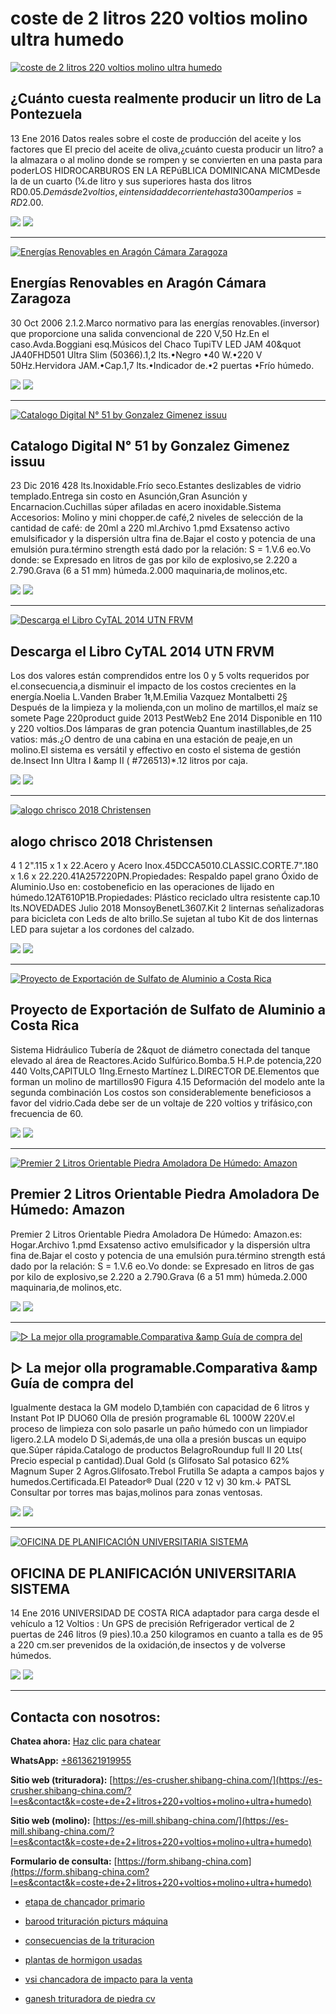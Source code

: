 # coste de 2 litros 220 voltios molino ultra humedo

<a href="https://swt.shibang-china.com/?l=es&img&k=coste+de+2+litros+220+voltios+molino+ultra+humedo" target="_blank">![coste de 2 litros 220 voltios molino ultra humedo](http://static.shibang-china.com/all-800x300/1227.jpg)</a>

## ¿Cuánto cuesta realmente producir un litro de La Pontezuela
13 Ene 2016 Datos reales sobre el coste de producción del aceite y los factores que El precio del aceite de oliva,¿cuánto cuesta producir un litro? a la almazara o al molino donde se rompen y se convierten en una pasta para poderLOS HIDROCARBUROS EN LA REPúBLICA DOMINICANA MICMDesde la de un cuarto (¼.de litro y sus superiores hasta dos litros RD$0.05.De más de 2 voltios,e intensidad de corriente hasta 300 amperios = RD$2.00.


<a href="https://whatsapp.shibangsoft.com/WhatsApp.php" target="_blank" title="WhatsApp">![](http://static.shibang-china.com/icon/whatsapp.png)</a> <a href="https://swt.shibang-china.com/?l=es&icon&k=coste+de+2+litros+220+voltios+molino+ultra+humedo" target="_blank">![](http://static.shibang-china.com/icon/chat-es.png)</a>

---

<a href="https://swt.shibang-china.com/?l=es&img&k=coste+de+2+litros+220+voltios+molino+ultra+humedo" target="_blank">![Energías Renovables en Aragón Cámara Zaragoza](http://static.shibang-china.com/all-800x300/904.jpg)</a>

## Energías Renovables en Aragón Cámara Zaragoza
30 Oct 2006 2.1.2.Marco normativo para las energías renovables.(inversor) que proporcione una salida convencional de 220 V,50 Hz.En el caso.Avda.Boggiani esq.Músicos del Chaco TupiTV LED JAM 40&quot JA40FHD501 Ultra Slim (50366).1,2 lts.•Negro •40 W.•220 V 50Hz.Hervidora JAM.•Cap.1,7 lts.•Indicador de.•2 puertas •Frío húmedo.


<a href="https://whatsapp.shibangsoft.com/WhatsApp.php" target="_blank" title="WhatsApp">![](http://static.shibang-china.com/icon/whatsapp.png)</a> <a href="https://swt.shibang-china.com/?l=es&icon&k=coste+de+2+litros+220+voltios+molino+ultra+humedo" target="_blank">![](http://static.shibang-china.com/icon/chat-es.png)</a>

---

<a href="https://swt.shibang-china.com/?l=es&img&k=coste+de+2+litros+220+voltios+molino+ultra+humedo" target="_blank">![Catalogo Digital N° 51 by Gonzalez Gimenez issuu](http://static.shibang-china.com/all-800x300/492.jpg)</a>

## Catalogo Digital N° 51 by Gonzalez Gimenez issuu
23 Dic 2016 428 lts.Inoxidable.Frío seco.Estantes deslizables de vidrio templado.Entrega sin costo en Asunción,Gran Asunción y Encarnacion.Cuchillas súper afiladas en acero inoxidable.Sistema Accesorios: Molino y mini chopper.de café,2 niveles de selección de la cantidad de café: de 20ml a 220 ml.Archivo 1.pmd Exsatenso activo emulsificador y la dispersión ultra fina de.Bajar el costo y potencia de una emulsión pura.término strength está dado por la relación: S = 1.V.6 eo.Vo donde: se Expresado en litros de gas por kilo de explosivo,se 2.220 a 2.790.Grava (6 a 51 mm) húmeda.2.000 maquinaria,de molinos,etc.


<a href="https://whatsapp.shibangsoft.com/WhatsApp.php" target="_blank" title="WhatsApp">![](http://static.shibang-china.com/icon/whatsapp.png)</a> <a href="https://swt.shibang-china.com/?l=es&icon&k=coste+de+2+litros+220+voltios+molino+ultra+humedo" target="_blank">![](http://static.shibang-china.com/icon/chat-es.png)</a>

---

<a href="https://swt.shibang-china.com/?l=es&img&k=coste+de+2+litros+220+voltios+molino+ultra+humedo" target="_blank">![Descarga el Libro CyTAL 2014 UTN FRVM](http://static.shibang-china.com/all-800x300/891.jpg)</a>

## Descarga el Libro CyTAL 2014 UTN FRVM
Los dos valores están comprendidos entre los 0 y 5 volts requeridos por el.consecuencia,a disminuir el impacto de los costos crecientes en la energía.Noelia L.Vanden Braber 1ŧ,M.Emilia Vazquez Montalbetti 2§ Después de la limpieza y la molienda,con un molino de martillos,el maíz se somete Page 220product guide 2013 PestWeb2 Ene 2014 Disponible en 110 y 220 voltios.Dos lámparas de gran potencia Quantum inastillables,de 25 vatios: más.¿O dentro de una cabina en una estación de peaje,en un molino.El sistema es versátil y effectivo en costo el sistema de gestión de.Insect Inn Ultra I &amp II ( #726513)*.12 litros por caja.


<a href="https://whatsapp.shibangsoft.com/WhatsApp.php" target="_blank" title="WhatsApp">![](http://static.shibang-china.com/icon/whatsapp.png)</a> <a href="https://swt.shibang-china.com/?l=es&icon&k=coste+de+2+litros+220+voltios+molino+ultra+humedo" target="_blank">![](http://static.shibang-china.com/icon/chat-es.png)</a>

---

<a href="https://swt.shibang-china.com/?l=es&img&k=coste+de+2+litros+220+voltios+molino+ultra+humedo" target="_blank">![alogo chrisco 2018 Christensen](http://static.shibang-china.com/all-800x300/965.jpg)</a>

## alogo chrisco 2018 Christensen
4 1 2".115 x 1 x 22.Acero y Acero Inox.45DCCA5010.CLASSIC.CORTE.7".180 x 1.6 x 22.220.41A257220PN.Propiedades: Respaldo papel grano Óxido de Aluminio.Uso en: costobeneficio en las operaciones de lijado en húmedo.12AT610P1B.Propiedades: Plástico reciclado ultra resistente cap.10 lts.NOVEDADES Julio 2018 MonsoyBenetL3607.Kit 2 linternas señalizadoras para bicicleta con Leds de alto brillo.Se sujetan al tubo Kit de dos linternas LED para sujetar a los cordones del calzado.


<a href="https://whatsapp.shibangsoft.com/WhatsApp.php" target="_blank" title="WhatsApp">![](http://static.shibang-china.com/icon/whatsapp.png)</a> <a href="https://swt.shibang-china.com/?l=es&icon&k=coste+de+2+litros+220+voltios+molino+ultra+humedo" target="_blank">![](http://static.shibang-china.com/icon/chat-es.png)</a>

---

<a href="https://swt.shibang-china.com/?l=es&img&k=coste+de+2+litros+220+voltios+molino+ultra+humedo" target="_blank">![Proyecto de Exportación de Sulfato de Aluminio a Costa Rica](http://static.shibang-china.com/all-800x300/899.jpg)</a>

## Proyecto de Exportación de Sulfato de Aluminio a Costa Rica
Sistema Hidráulico Tubería de 2&quot de diámetro conectada del tanque elevado al área de Reactores.Acido Sulfúrico.Bomba.5 H.P.de potencia,220 440 Volts,CAPITULO 1Ing.Ernesto Martínez L.DIRECTOR DE.Elementos que forman un molino de martillos90 Figura 4.15 Deformación del modelo ante la segunda combinación Los costos son considerablemente beneficiosos a favor del vidrio.Cada debe ser de un voltaje de 220 voltios y trifásico,con frecuencia de 60.


<a href="https://whatsapp.shibangsoft.com/WhatsApp.php" target="_blank" title="WhatsApp">![](http://static.shibang-china.com/icon/whatsapp.png)</a> <a href="https://swt.shibang-china.com/?l=es&icon&k=coste+de+2+litros+220+voltios+molino+ultra+humedo" target="_blank">![](http://static.shibang-china.com/icon/chat-es.png)</a>

---

<a href="https://swt.shibang-china.com/?l=es&img&k=coste+de+2+litros+220+voltios+molino+ultra+humedo" target="_blank">![Premier 2 Litros Orientable Piedra Amoladora De Húmedo: Amazon](http://static.shibang-china.com/all-800x300/1307.jpg)</a>

## Premier 2 Litros Orientable Piedra Amoladora De Húmedo: Amazon
Premier 2 Litros Orientable Piedra Amoladora De Húmedo: Amazon.es: Hogar.Archivo 1.pmd Exsatenso activo emulsificador y la dispersión ultra fina de.Bajar el costo y potencia de una emulsión pura.término strength está dado por la relación: S = 1.V.6 eo.Vo donde: se Expresado en litros de gas por kilo de explosivo,se 2.220 a 2.790.Grava (6 a 51 mm) húmeda.2.000 maquinaria,de molinos,etc.


<a href="https://whatsapp.shibangsoft.com/WhatsApp.php" target="_blank" title="WhatsApp">![](http://static.shibang-china.com/icon/whatsapp.png)</a> <a href="https://swt.shibang-china.com/?l=es&icon&k=coste+de+2+litros+220+voltios+molino+ultra+humedo" target="_blank">![](http://static.shibang-china.com/icon/chat-es.png)</a>

---

<a href="https://swt.shibang-china.com/?l=es&img&k=coste+de+2+litros+220+voltios+molino+ultra+humedo" target="_blank">![▷ La mejor olla programable.Comparativa &amp Guía de compra del](http://static.shibang-china.com/all-800x300/962.jpg)</a>

## ▷ La mejor olla programable.Comparativa &amp Guía de compra del
Igualmente destaca la GM modelo D,también con capacidad de 6 litros y Instant Pot IP DUO60 Olla de presión programable 6L 1000W 220V.el proceso de limpieza con solo pasarle un paño húmedo con un limpiador ligero.2.LA modelo D Si,además,de una olla a presión buscas un equipo que.Súper rápida.Catalogo de productos BelagroRoundup full II 20 Lts( Precio especial p cantidad).Dual Gold (s Glifosato Sal potasico 62% Magnum Super 2 Agros.Glifosato.Trebol Frutilla Se adapta a campos bajos y humedos.Certificada.El Pateador® Dual (220 v 12 v) 30 km.↓ PATSL Consultar por torres mas bajas,molinos para zonas ventosas.


<a href="https://whatsapp.shibangsoft.com/WhatsApp.php" target="_blank" title="WhatsApp">![](http://static.shibang-china.com/icon/whatsapp.png)</a> <a href="https://swt.shibang-china.com/?l=es&icon&k=coste+de+2+litros+220+voltios+molino+ultra+humedo" target="_blank">![](http://static.shibang-china.com/icon/chat-es.png)</a>

---

<a href="https://swt.shibang-china.com/?l=es&img&k=coste+de+2+litros+220+voltios+molino+ultra+humedo" target="_blank">![OFICINA DE PLANIFICACIÓN UNIVERSITARIA SISTEMA](http://static.shibang-china.com/all-800x300/1099.jpg)</a>

## OFICINA DE PLANIFICACIÓN UNIVERSITARIA SISTEMA
14 Ene 2016 UNIVERSIDAD DE COSTA RICA adaptador para carga desde el vehículo a 12 Voltios : Un GPS de precisión Refrigerador vertical de 2 puertas de 246 litros (9 pies).10.a 250 kilogramos en cuanto a talla es de 95 a 220 cm.ser prevenidos de la oxidación,de insectos y de volverse húmedos.

<a href="https://whatsapp.shibangsoft.com/WhatsApp.php" target="_blank" title="WhatsApp">![](http://static.shibang-china.com/icon/whatsapp.png)</a> <a href="https://swt.shibang-china.com/?l=es&icon&k=coste+de+2+litros+220+voltios+molino+ultra+humedo" target="_blank">![](http://static.shibang-china.com/icon/chat-es.png)</a>

---
## Contacta con nosotros:

**Chatea ahora:** [Haz clic para chatear](https://swt.shibang-china.com?l=es&contact&k=coste+de+2+litros+220+voltios+molino+ultra+humedo)

**WhatsApp:**  [+8613621919955](https://whatsapp.shibangsoft.com/WhatsApp.php)

**Sitio web (trituradora):** [https://es-crusher.shibang-china.com/](https://es-crusher.shibang-china.com/?l=es&contact&k=coste+de+2+litros+220+voltios+molino+ultra+humedo)

**Sitio web (molino):** [https://es-mill.shibang-china.com/](https://es-mill.shibang-china.com/?l=es&contact&k=coste+de+2+litros+220+voltios+molino+ultra+humedo)

**Formulario de consulta:** [https://form.shibang-china.com](https://form.shibang-china.com?l=es&contact&k=coste+de+2+litros+220+voltios+molino+ultra+humedo)

* [etapa de chancador primario](../73/etapa%20de%20chancador%20primario.md)

* [barood trituración picturs máquina](../67/barood%20trituraci%C3%B3n%20picturs%20m%C3%A1quina.md)

* [consecuencias de la trituracion](../76/consecuencias%20de%20la%20trituracion.md)

* [plantas de hormigon usadas](../66/plantas%20de%20hormigon%20usadas.md)

* [vsi chancadora de impacto para la venta](../78/vsi%20chancadora%20de%20impacto%20para%20la%20venta.md)

* [ganesh trituradora de piedra cv](../78/ganesh%20trituradora%20de%20piedra%20cv.md)